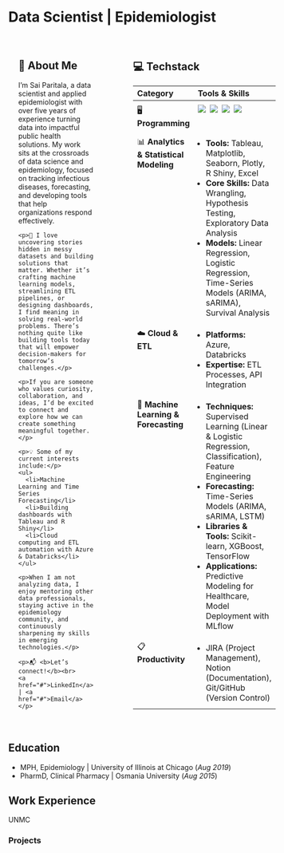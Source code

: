 # Data Scientist | Epidemiologist

<div style="display: grid; grid-template-columns: 1fr 1fr; gap: 40px; align-items: start;">

  <!-- About Me Section -->
  <div style="padding: 20px;">
    <h2>👋 About Me</h2>
    <p>I’m Sai Paritala, a data scientist and applied epidemiologist with over five years of experience turning data into impactful public health solutions. My work sits at the crossroads of data science and epidemiology, focused on tracking infectious diseases, forecasting, and developing tools that help organizations respond effectively.</p>
    
    <p>🔎 I love uncovering stories hidden in messy datasets and building solutions that matter. Whether it’s crafting machine learning models, streamlining ETL pipelines, or designing dashboards, I find meaning in solving real-world problems. There’s nothing quite like building tools today that will empower decision-makers for tomorrow’s challenges.</p>

    <p>If you are someone who values curiosity, collaboration, and ideas, I’d be excited to connect and explore how we can create something meaningful together.</p>

    <p>💡 Some of my current interests include:</p>
    <ul>
      <li>Machine Learning and Time Series Forecasting</li>
      <li>Building dashboards with Tableau and R Shiny</li>
      <li>Cloud computing and ETL automation with Azure & Databricks</li>
    </ul>

    <p>When I am not analyzing data, I enjoy mentoring other data professionals, staying active in the epidemiology community, and continuously sharpening my skills in emerging technologies.</p>

    <p>📬 <b>Let’s connect!</b><br>
    <a href="#">LinkedIn</a> | <a href="#">Email</a></p>
  </div>

  <!-- Techstack Section -->
  <div style="padding: 20px;">
    <h2>💻 Techstack</h2>
    <table style="width: 100%;">
      <thead>
        <tr>
          <th style="text-align:left; width: 30%; font-weight: bold;">Category</th>
          <th style="text-align:left; width: 70%; font-weight: bold;">Tools & Skills</th>
        </tr>
      </thead>
      <tbody>
        <tr style="vertical-align: top;">
          <td style="text-align:left; padding: 8px;">🖥️ <b>Programming</b></td>
          <td style="padding: 8px;">
            <div style="display: flex; gap: 8px; flex-wrap: wrap;">
              <img src="https://img.shields.io/badge/Python-3776AB?style=for-the-badge&logo=python&logoColor=white" />
              <img src="https://img.shields.io/badge/R-276DC3?style=for-the-badge&logo=r&logoColor=white" />
              <img src="https://img.shields.io/badge/SAS-2E8B57?style=for-the-badge&logoColor=white" />
              <img src="https://img.shields.io/badge/SQL-4169E1?style=for-the-badge&logoColor=white" />
            </div>
          </td>
        </tr>
        <tr style="vertical-align: top;">
          <td style="text-align:left; padding: 8px;">📊 <b>Analytics & Statistical Modeling</b></td>
          <td style="padding: 8px;">
            <ul style="margin: 0; padding: 4px 0 4px 16px; text-align: left;">
              <li><b>Tools:</b> Tableau, Matplotlib, Seaborn, Plotly, R Shiny, Excel</li>
              <li><b>Core Skills:</b> Data Wrangling, Hypothesis Testing, Exploratory Data Analysis</li>
              <li><b>Models:</b> Linear Regression, Logistic Regression, Time-Series Models (ARIMA, sARIMA), Survival Analysis</li>
            </ul>
          </td>
        </tr>
        <tr style="vertical-align: top;">
          <td style="text-align:left; padding: 8px;">☁️ <b>Cloud & ETL</b></td>
          <td style="padding: 8px;">
            <ul style="margin: 0; padding: 4px 0 4px 16px; text-align: left;">
              <li><b>Platforms:</b> Azure, Databricks</li>
              <li><b>Expertise:</b> ETL Processes, API Integration</li>
            </ul>
          </td>
        </tr>
        <tr style="vertical-align: top;">
          <td style="text-align:left; padding: 8px;">🤖 <b>Machine Learning & Forecasting</b></td>
          <td style="padding: 8px;">
            <ul style="margin: 0; padding: 4px 0 4px 16px; text-align: left;">
              <li><b>Techniques:</b> Supervised Learning (Linear & Logistic Regression, Classification), Feature Engineering</li>
              <li><b>Forecasting:</b> Time-Series Models (ARIMA, sARIMA, LSTM)</li>
              <li><b>Libraries & Tools:</b> Scikit-learn, XGBoost, TensorFlow</li>
              <li><b>Applications:</b> Predictive Modeling for Healthcare, Model Deployment with MLflow</li>
            </ul>
          </td>
        </tr>
        <tr style="vertical-align: top;">
          <td style="text-align:left; padding: 8px;">📋 <b>Productivity</b></td>
          <td style="padding: 8px;">
            <ul style="margin: 0; padding: 4px 0 4px 16px; text-align: left;">
              <li>JIRA (Project Management), Notion (Documentation), Git/GitHub (Version Control)</li>
            </ul>
          </td>
        </tr>
      </tbody>
    </table>
  </div>

</div>


## Education
- MPH, Epidemiology | University of Illinois at Chicago (_Aug 2019_)
- PharmD, Clinical Pharmacy | Osmania University (_Aug 2015_)

## Work Experience
UNMC

### Projects
